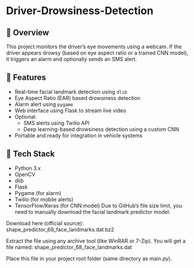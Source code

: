# Driver-Drowsiness-Detection
## 🧠 Overview

This project monitors the driver’s eye movements using a webcam. If the driver appears drowsy (based on eye aspect ratio or a trained CNN model), it triggers an alarm and optionally sends an SMS alert.

## 📌 Features

- Real-time facial landmark detection using `dlib`
- Eye Aspect Ratio (EAR) based drowsiness detection
- Alarm alert using `pygame`
- Web interface using Flask to stream live video
- Optional:
  - SMS alerts using Twilio API
  - Deep learning-based drowsiness detection using a custom CNN
- Portable and ready for integration in vehicle systems

## 🎯 Tech Stack

- Python 3.x
- OpenCV
- dlib
- Flask
- Pygame (for alarm)
- Twilio (for mobile alerts)
- TensorFlow/Keras (for CNN model)
Due to GitHub’s file size limit, you need to manually download the facial landmark predictor model:

Download here (official source):
shape_predictor_68_face_landmarks.dat.bz2

Extract the file using any archive tool (like WinRAR or 7-Zip).
You will get a file named:
shape_predictor_68_face_landmarks.dat

Place this file in your project root folder (same directory as main.py).
